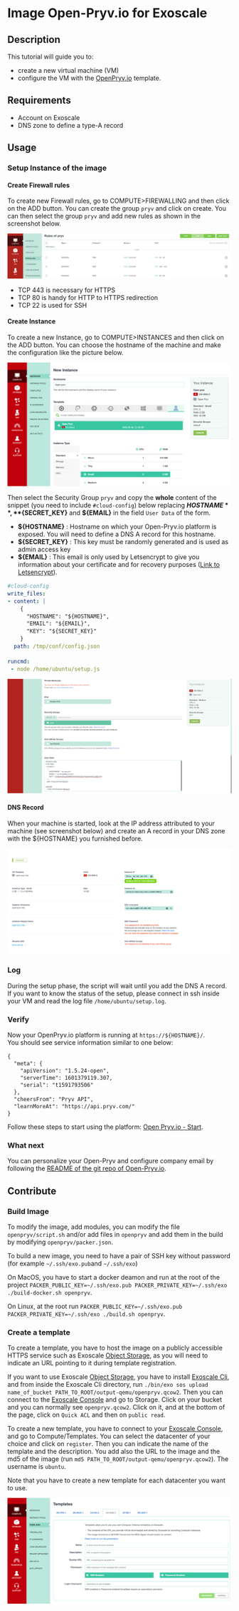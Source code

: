 # Image Open-Pryv.io for Exoscale

## Description

This tutorial will guide you to:  

- create a new virtual machine (VM)
- configure the VM with the [OpenPryv.io](https://github.com/pryv/open-pryv.io/) template.

## Requirements

- Account on Exoscale
- DNS zone to define a type-A record

## Usage

### Setup Instance of the image

#### Create Firewall rules

To create new Firewall rules, go to COMPUTE>FIREWALLING and then click on the ADD button. You can create the group `pryv` and click on create. You can then select the group `pryv` and add new rules as shown in the screenshot below.

![Firewall](./images/firewall.png)

- TCP 443 is necessary for HTTPS
- TCP 80 is handy for HTTP to HTTPS redirection
- TCP 22 is used for SSH

#### Create Instance

To create a new Instance, go to COMPUTE>INSTANCES and then click on the ADD button. You can choose the hostname of the machine and make the configuration like the picture below.

![Create Instance 1](./images/create_instance_1.png)

Then select the Security Group `pryv` and copy the **whole** content of the snippet (you need to include `#cloud-config`) below replacing **${HOSTNAME}**, **${SECRET_KEY}** and **${EMAIL}** in the field `User Data` of the form.  

- **${HOSTNAME}** : Hostname on which your Open-Pryv.io platform is exposed. You will need to define a DNS A record for this hostname.
- **${SECRET_KEY}** : This key must be randomly generated and is used as admin access key
- **${EMAIL}** : This email is only used by Letsencrypt to give you information about your certificate and for recovery purposes ([Link to Letsencrypt](https://letsencrypt.org/fr/privacy/#subscriber)).

```yaml 
#cloud-config
write_files:
- content: |
    {
      "HOSTNAME": "${HOSTNAME}",
      "EMAIL": "${EMAIL}",
      "KEY": "${SECRET_KEY}"
    }
  path: /tmp/conf/config.json

runcmd:
 - node /home/ubuntu/setup.js
```

![Create Instance 2](./images/create_instance_2.png)

#### DNS Record

When your machine is started, look at the IP address attributed to your machine (see screenshot below) and create an A record in your DNS zone with the ${HOSTNAME} you furnished before.

![IP address](./images/ip.png)

### Log

During the setup phase, the script will wait until you add the DNS A record. If you want to know the status of the setup, please connect in ssh inside your VM and read the log file `/home/ubuntu/setup.log`.

### Verify

Now your OpenPryv.io platform is running at `https://${HOSTNAME}/`.  
You should see service information similar to one below:

```
{
  "meta": {
    "apiVersion": "1.5.24-open",
    "serverTime": 1601379119.307,
    "serial": "t1591793506"
  },
  "cheersFrom": "Pryv API",
  "learnMoreAt": "https://api.pryv.com/"
}
```

Follow these steps to start using the platform: [Open Pryv.io - Start](https://github.com/pryv/open-pryv.io#native-1).

### What next

You can personalize your Open-Pryv and configure company email by following the [README of the git repo of Open-Pryv.io](https://github.com/pryv/open-pryv.io/).

## Contribute 

### Build Image

To modify the image, add modules, you can modify the file `openpryv/script.sh` and/or add files in `openpryv` and add them in the build by modifying `openpryv/packer.json`.

To build a new image, you need to have a pair of SSH key without password (for example `~/.ssh/exo.pub`and `~/.ssh/exo`)

On MacOS, you have to start a docker deamon and run at the root of the project `PACKER_PUBLIC_KEY=~/.ssh/exo.pub PACKER_PRIVATE_KEY=~/.ssh/exo ./build-docker.sh openpryv`.

On Linux, at the root run `PACKER_PUBLIC_KEY=~/.ssh/exo.pub PACKER_PRIVATE_KEY=~/.ssh/exo ./build.sh openpryv`.

### Create a template

To create a template, you have to host the image on a publicly accessible HTTPS service such as Exoscale [Object Storage](https://community.exoscale.com/documentation/storage/), as you will need to indicate an URL pointing to it during template registration.

If you want to use Exoscale [Object Storage](https://community.exoscale.com/documentation/storage/), you have to install [Exoscale Cli](https://github.com/exoscale/cli), and from inside the Exoscale Cli directory, run `./bin/exo sos upload name_of_bucket PATH_TO_ROOT/output-qemu/openpryv.qcow2`. Then you can connect to the  [Exoscale Console](https://portal.exoscale.com/) and go to Storage. Click on your bucket and you can normally see `openpryv.qcow2`. Click on it, and at the bottom of the page, click on `Quick ACL` and then on `public read`.

To create a new template, you have to connect to your [Exoscale Console](https://portal.exoscale.com/), and go to Compute/Templates. You can select the datacenter of your choice and click on `register`. Then you can indicate the name of the template and the description. You add also the URL to the image and the md5 of the image (run `md5 PATH_TO_ROOT/output-qemu/openpryv.qcow2`). The username is `ubuntu`.

Note that you have to create a new template for each datacenter you want to use.

![Create template](./images/create_template.png)
